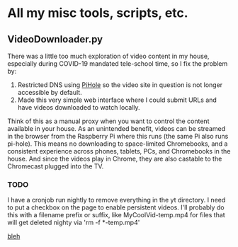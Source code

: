 # All my misc tools, scripts, etc.
## VideoDownloader.py
There was a little too much exploration of video content in my house, especially during COVID-19 mandated tele-school time, so I fix the problem by:
1. Restricted DNS using [PiHole](https://pi-hole.net/) so the video site in question is not longer accessible by default.
1. Made this very simple web interface where I could submit URLs and have videos downloaded to watch locally.  

Think of this as a manual proxy when you want to control the content available in your house.  As an unintended benefit, videos can be streamed in the browser from the Raspberry Pi where this runs (the same Pi also runs pi-hole).  This means no downloading to space-limited Chromebooks, and a consistent experience across phones, tablets, PCs, and Chromebooks in the house.  And since the videos play in Chrome, they are also castable to the Chromecast plugged into the TV.

### TODO
I have a cronjob run nightly to remove everything in the yt directory.  I need to put a checkbox on the page to enable persistent videos.  I'll probably do this with a filename prefix or suffix, like MyCoolVid-temp.mp4 for files that will get deleted nighty via 'rm -f *-temp.mp4'

<a href="https://www.google.com">bleh</a>
